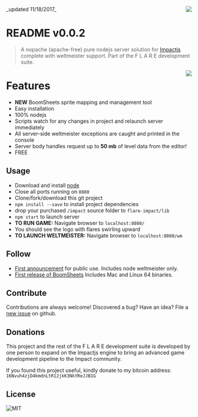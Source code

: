 <img src="https://dl.dropbox.com/s/2r73s0t8rpeeisb/logo-lg.png" align="right" />
_updated 11/18/2017_

# README v0.0.2 
> A nopache (apache-free) pure nodejs server solution for [Impactjs](http://impactjs.com) complete with weltmeister support. Part of the F L A R E development suite.

<img src="https://photos-2.dropbox.com/t/2/AAB3DCZ5DZJ8Bx16vYsELjGLWJ0tSB_6n1N8tt7-sg1_pg/12/1333628/png/32x32/3/1511074800/0/2/info.png/EOWhkAEY3-P74AQgBygH/GzdQwQi4jq_45JPssmwDFrUxgji5DJx6nBhGCcbXtEw?dl=0&size=2048x1536&size_mode=3" align="right" />

# Features
- **NEW** BoomSheets sprite mapping and management tool
- Easy installation
- 100% nodejs
- Scripts watch for any changes in project and relaunch server immediately
- All server-side weltmeister exceptions are caught and printed in the console
- Server body handles request up to **50 mb** of level data from the editor!
- FREE

## Usage
- Download and install [node](http://nodejs.org)
- Close all ports running on ```8080```
- Clone/fork/download this git project
- ```npm install --save``` to install project dependencies
- drop your purchased ```/impact``` source folder to ```flare-impact/lib```
- ```npm start``` to launch server
- **TO RUN GAME:** Navigate browser to ```localhost:8080/```
- You should see the logo with flares swirling upward
- **TO LAUNCH WELTMEISTER:** Navigate browser to ```localhost:8080/wm```

## Follow
- [First announcement](http://impactjs.com/forums/code/f-l-a-r-e-development-suite-for-impact/page/1)  for public use. Includes node weltmeister only.
- [First release of BoomSheets](http://impactjs.com/forums/code/boomsheets-sprite-mapping-tool-for-impactjs) Includes Mac and Linux 64 binaries. 

## Contribute
Contributions are always welcome! Discovered a bug? Have an idea? File a [new issue](https://github.com/TheMaverickProgrammer/flare-impact/issues) on github.

## Donations
This project and the rest of the F L A R E development suite is developed by one person to expand on the Impactjs engine to bring an advanced game development pipeline to the Impact community.

If you found this project useful, kindly donate to my bitcoin address: ```16Nvuh4zjD4kmdnLtR12jkK3NkYReJJB1G```

## License

![MIT](https://dl.dropbox.com/s/dmnb84n9s6sn55e/mit.png)
